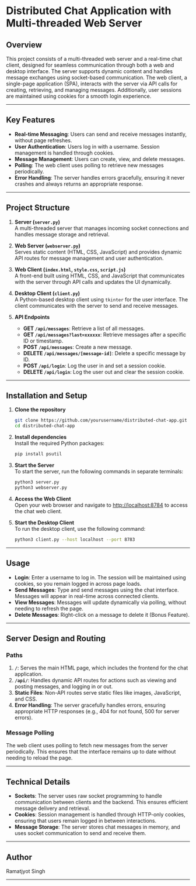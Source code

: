 
# **Distributed Chat Application with Multi-threaded Web Server**

## **Overview**

This project consists of a multi-threaded web server and a real-time chat client, designed for seamless communication through both a web and desktop interface. The server supports dynamic content and handles message exchanges using socket-based communication. The web client, a single-page application (SPA), interacts with the server via API calls for creating, retrieving, and managing messages. Additionally, user sessions are maintained using cookies for a smooth login experience.

---

## **Key Features**

- **Real-time Messaging**: Users can send and receive messages instantly, without page refreshes.
- **User Authentication**: Users log in with a username. Session management is handled through cookies.
- **Message Management**: Users can create, view, and delete messages.
- **Polling**: The web client uses polling to retrieve new messages periodically.
- **Error Handling**: The server handles errors gracefully, ensuring it never crashes and always returns an appropriate response.

---

## **Project Structure**

1. **Server (`server.py`)**  
   A multi-threaded server that manages incoming socket connections and handles message storage and retrieval.

2. **Web Server (`webserver.py`)**  
   Serves static content (HTML, CSS, JavaScript) and provides dynamic API routes for message management and user authentication.

3. **Web Client (`index.html`, `style.css`, `script.js`)**  
   A front-end built using HTML, CSS, and JavaScript that communicates with the server through API calls and updates the UI dynamically.

4. **Desktop Client (`client.py`)**  
   A Python-based desktop client using `tkinter` for the user interface. The client communicates with the server to send and receive messages.

5. **API Endpoints**  
   - **GET `/api/messages`**: Retrieve a list of all messages.
   - **GET `/api/messages?last=xxxxxx`**: Retrieve messages after a specific ID or timestamp.
   - **POST `/api/messages`**: Create a new message.
   - **DELETE `/api/messages/[message-id]`**: Delete a specific message by ID.
   - **POST `/api/login`**: Log the user in and set a session cookie.
   - **DELETE `/api/login`**: Log the user out and clear the session cookie.

---

## **Installation and Setup**

1. **Clone the repository**  

   ```sh
   git clone https://github.com/yourusername/distributed-chat-app.git
   cd distributed-chat-app
   ```

2. **Install dependencies**  
   Install the required Python packages:

   ```sh
   pip install psutil
   ```

3. **Start the Server**  
   To start the server, run the following commands in separate terminals:

   ```sh
   python3 server.py
   python3 webserver.py
   ```

4. **Access the Web Client**  
   Open your web browser and navigate to [http://localhost:8784](http://localhost:8784) to access the chat web client.

5. **Start the Desktop Client**  
   To run the desktop client, use the following command:

   ```sh
   python3 client.py --host localhost --port 8783
   ```

---

## **Usage**

- **Login**: Enter a username to log in. The session will be maintained using cookies, so you remain logged in across page loads.
- **Send Messages**: Type and send messages using the chat interface. Messages will appear in real-time across connected clients.
- **View Messages**: Messages will update dynamically via polling, without needing to refresh the page.
- **Delete Messages**: Right-click on a message to delete it (Bonus Feature).

---

## **Server Design and Routing**

### **Paths**

1. **`/`**: Serves the main HTML page, which includes the frontend for the chat application.
2. **`/api/`**: Handles dynamic API routes for actions such as viewing and posting messages, and logging in or out.
3. **Static Files**: Non-API routes serve static files like images, JavaScript, and CSS.
4. **Error Handling**: The server gracefully handles errors, ensuring appropriate HTTP responses (e.g., 404 for not found, 500 for server errors).

### **Message Polling**

The web client uses polling to fetch new messages from the server periodically. This ensures that the interface remains up to date without needing to reload the page.

---

## **Technical Details**

- **Sockets**: The server uses raw socket programming to handle communication between clients and the backend. This ensures efficient message delivery and retrieval.
- **Cookies**: Session management is handled through HTTP-only cookies, ensuring that users remain logged in between interactions.
- **Message Storage**: The server stores chat messages in memory, and uses socket communication to send and receive them.

---

## **Author**  

Ramatjyot Singh  

---
